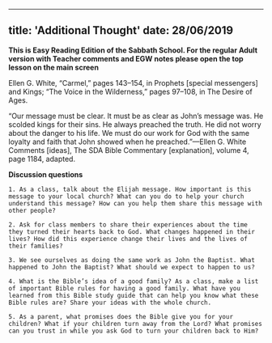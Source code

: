 ---
title: 'Additional Thought'
date: 28/06/2019
--

**This is Easy Reading Edition of the Sabbath School. For the regular Adult version with Teacher comments and EGW notes please open the top lesson on the main screen**

Ellen G. White, “Carmel,” pages 143–154, in Prophets [special messengers] and Kings; “The Voice in the Wilderness,” pages 97–108, in The Desire of Ages.

“Our message must be clear. It must be as clear as John’s message was. He scolded kings for their sins. He always preached the truth. He did not worry about the danger to his life. We must do our work for God with the same loyalty and faith that John showed when he preached.”—Ellen G. White Comments [ideas], The SDA Bible Commentary [explanation], volume 4, page 1184, adapted.

**Discussion questions**

`1. As a class, talk about the Elijah message. How important is this message to your local church? What can you do to help your church understand this message? How can you help them share this message with other people?`

`2. Ask for class members to share their experiences about the time they turned their hearts back to God. What changes happened in their lives? How did this experience change their lives and the lives of their families?`

`3. We see ourselves as doing the same work as John the Baptist. What happened to John the Baptist? What should we expect to happen to us?`

`4. What is the Bible’s idea of a good family? As a class, make a list of important Bible rules for having a good family. What have you learned from this Bible study guide that can help you know what these Bible rules are? Share your ideas with the whole church.`

`5. As a parent, what promises does the Bible give you for your children? What if your children turn away from the Lord? What promises can you trust in while you ask God to turn your children back to Him?`